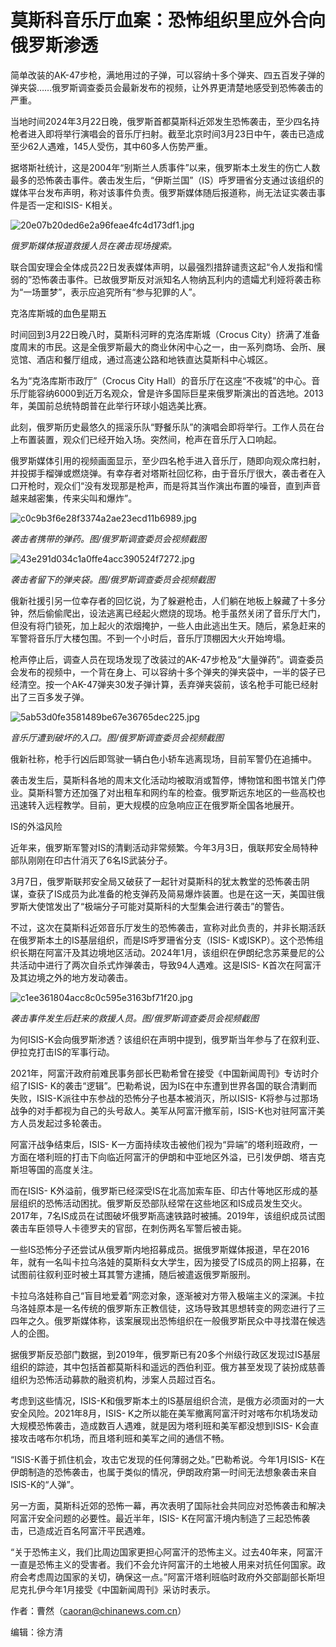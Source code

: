 # 莫斯科音乐厅血案：恐怖组织里应外合向俄罗斯渗透

简单改装的AK-47步枪，满地用过的子弹，可以容纳十多个弹夹、四五百发子弹的弹夹袋……俄罗斯调查委员会最新发布的视频，让外界更清楚地感受到恐怖袭击的严重。

当地时间2024年3月22日晚，俄罗斯首都莫斯科近郊发生恐怖袭击，至少四名持枪者进入即将举行演唱会的音乐厅扫射。截至北京时间3月23日中午，袭击已造成至少62人遇难，145人受伤，其中60多人伤势严重。

据塔斯社统计，这是2004年“别斯兰人质事件”以来，俄罗斯本土发生的伤亡人数最多的恐怖袭击事件。袭击发生后，“伊斯兰国”（IS）呼罗珊省分支通过该组织的媒体平台发布声明，称对该事件负责。俄罗斯媒体随后报道称，尚无法证实袭击事件是否一定和ISIS-
K相关。

![20e07b20ded6e2a96feae4fc4d173df1.jpg](https://raw.githubusercontent.com/qqhsx/qqnews_image/main/2024/03/23/莫斯科音乐厅血案：恐怖组织里应外合向俄罗斯渗透/20e07b20ded6e2a96feae4fc4d173df1.jpg)

 _俄罗斯媒体报道救援人员在袭击现场搜索。_

联合国安理会全体成员22日发表媒体声明，以最强烈措辞谴责这起“令人发指和懦弱的”恐怖袭击事件。已故俄罗斯反对派知名人物纳瓦利内的遗孀尤利娅将袭击称为“一场噩梦”，表示应追究所有“参与犯罪的人”。

克洛库斯城的血色星期五

时间回到3月22日晚八时，莫斯科河畔的克洛库斯城（Crocus
City）挤满了准备度周末的市民。这是全俄罗斯最大的商业休闲中心之一，由一系列商场、会所、展览馆、酒店和餐厅组成，通过高速公路和地铁直达莫斯科中心城区。

名为“克洛库斯市政厅”（Crocus City
Hall）的音乐厅在这座“不夜城”的中心。音乐厅能容纳6000到近万名观众，曾是许多国际巨星来俄罗斯演出的首选地。2013年，美国前总统特朗普在此举行环球小姐选美比赛。

此刻，俄罗斯历史最悠久的摇滚乐队“野餐乐队”的演唱会即将举行。工作人员在台上布置装置，观众们已经开始入场。突然间，枪声在音乐厅入口响起。

俄罗斯媒体引用的视频画面显示，至少四名枪手进入音乐厅，随即向观众席扫射，并投掷手榴弹或燃烧弹。有幸存者对塔斯社回忆称，由于音乐厅很大，袭击者在入口开枪时，观众们“没有发现那是枪声，而是将其当作演出布置的噪音，直到声音越来越密集，传来尖叫和爆炸”。

![c0c9b3f6e28f3374a2ae23ecd11b6989.jpg](https://raw.githubusercontent.com/qqhsx/qqnews_image/main/2024/03/23/莫斯科音乐厅血案：恐怖组织里应外合向俄罗斯渗透/c0c9b3f6e28f3374a2ae23ecd11b6989.jpg)

 _袭击者携带的弹药。图/俄罗斯调查委员会视频截图_

![43e291d034c1a0ffe4acc390524f7272.jpg](https://raw.githubusercontent.com/qqhsx/qqnews_image/main/2024/03/23/莫斯科音乐厅血案：恐怖组织里应外合向俄罗斯渗透/43e291d034c1a0ffe4acc390524f7272.jpg)

_袭击者留下的弹夹袋。图/俄罗斯调查委员会视频截图_

俄新社援引另一位幸存者的回忆说，为了躲避枪击，人们躺在地板上躲藏了十多分钟，然后偷偷爬出，设法逃离已经起火燃烧的现场。枪手虽然关闭了音乐厅大门，但没有将门锁死，加上起火的浓烟掩护，一些人由此逃出生天。随后，紧急赶来的军警将音乐厅大楼包围。不到一个小时后，音乐厅顶棚因大火开始垮塌。

枪声停止后，调查人员在现场发现了改装过的AK-47步枪及“大量弹药”。调查委员会发布的视频中，一个背在身上、可以容纳十多个弹夹的弹夹袋中，一半的袋子已经清空。按一个AK-47弹夹30发子弹计算，丢弃弹夹袋前，该名枪手可能已经射出了三百多发子弹。

![5ab53d0fe3581489be67e36765dec225.jpg](https://raw.githubusercontent.com/qqhsx/qqnews_image/main/2024/03/23/莫斯科音乐厅血案：恐怖组织里应外合向俄罗斯渗透/5ab53d0fe3581489be67e36765dec225.jpg)

_音乐厅遭到破坏的入口。图/俄罗斯调查委员会视频截图_

俄新社称，枪手行凶后即驾驶一辆白色小轿车逃离现场，目前军警仍在追捕中。

袭击发生后，莫斯科各地的周末文化活动均被取消或暂停，博物馆和图书馆关门停业。莫斯科警方还加强了对出租车和网约车的检查。俄罗斯远东地区的一些高校也迅速转入远程教学。目前，更大规模的应急响应正在俄罗斯全国各地展开。

IS的外溢风险

近年来，俄罗斯军警对IS的清剿活动非常频繁。今年3月3日，俄联邦安全局特种部队刚刚在印古什消灭了6名IS武装分子。

3月7日，俄罗斯联邦安全局又破获了一起针对莫斯科的犹太教堂的恐怖袭击阴谋，查获了IS成员为此准备的枪支弹药及简易爆炸装置。也是在这一天，美国驻俄罗斯大使馆发出了“极端分子可能对莫斯科的大型集会进行袭击”的警告。

不过，这次在莫斯科近郊音乐厅发生的恐怖袭击，宣称对此负责的，并非长期活跃在俄罗斯本土的IS基层组织，而是IS呼罗珊省分支（ISIS-
K或ISKP）。这个恐怖组织长期在阿富汗及其边境地区活动。2024年1月，该组织在伊朗纪念苏莱曼尼的公共活动中进行了两次自杀式炸弹袭击，导致94人遇难。这是ISIS-
K首次在阿富汗及其边境之外的地方发动袭击。

![c1ee361804acc8c0c595e3163bf71f20.jpg](https://raw.githubusercontent.com/qqhsx/qqnews_image/main/2024/03/23/莫斯科音乐厅血案：恐怖组织里应外合向俄罗斯渗透/c1ee361804acc8c0c595e3163bf71f20.jpg)

_袭击事件发生后赶来的救援人员。图/俄罗斯调查委员会视频截图_

为何ISIS-K会向俄罗斯渗透？该组织在声明中提到，俄罗斯当年参与了在叙利亚、伊拉克打击IS的军事行动。

2021年，阿富汗政府前难民事务部长巴勒希曾在接受《中国新闻周刊》专访时介绍了ISIS-
K的袭击“逻辑”。巴勒希说，因为IS在中东遭到世界各国的联合清剿而失败，ISIS-K派往中东参战的恐怖分子也基本被消灭，所以ISIS-
K将参与过那场战争的对手都视为自己的头号敌人。美军从阿富汗撤军前，ISIS-K也对驻阿富汗美方人员发起过多轮袭击。

阿富汗战争结束后，ISIS-
K一方面持续攻击被他们视为“异端”的塔利班政府，一方面在塔利班的打击下向临近阿富汗的伊朗和中亚地区外溢，已引发伊朗、塔吉克斯坦等国的高度关注。

而在ISIS-
K外溢前，俄罗斯已经深受IS在北高加索车臣、印古什等地区形成的基层组织的恐怖活动困扰。俄罗斯反恐部队经常在这些地区和IS成员发生交火。2017年，7名IS成员在试图破坏俄罗斯高速铁路时被捕。2019年，该组织成员试图袭击车臣领导人卡德罗夫的官邸，在刺伤两名军警后被击毙。

一些IS恐怖分子还尝试从俄罗斯内地招募成员。据俄罗斯媒体报道，早在2016年，就有一名叫卡拉乌洛娃的莫斯科女大学生，因为接受了IS成员的网上招募，在试图前往叙利亚时被土耳其警方逮捕，随后被遣返俄罗斯服刑。

卡拉乌洛娃称自己“盲目地爱着”网恋对象，逐渐被对方带入极端主义的深渊。卡拉乌洛娃原本是一名传统的俄罗斯东正教信徒，这场导致其思想转变的网恋进行了三四年之久。俄罗斯媒体称，该案展现出恐怖组织在一般俄罗斯民众中寻找潜在候选人的企图。

据俄罗斯反恐部门数据，到2019年，俄罗斯已有20多个州级行政区发现过IS基层组织的踪迹，其中包括首都莫斯科和遥远的西伯利亚。俄方甚至发现了装扮成慈善组织为恐怖活动募款的融资机构，涉案人员超过百名。

考虑到这些情况，ISIS-K和俄罗斯本土的IS基层组织合流，是俄方必须面对的一大安全风险。2021年8月，ISIS-
K之所以能在美军撤离阿富汗时对喀布尔机场发动大规模恐怖袭击，造成数百人遇难，就是因为塔利班和美军都没想到ISIS-
K会直接攻击喀布尔机场，而且塔利班和美军之间的通信不畅。

“ISIS-K善于抓住机会，攻击它发现的任何薄弱之处。”巴勒希说。今年1月ISIS-
K在伊朗制造的恐怖袭击，也属于类似的情况，伊朗政府第一时间无法想象袭击来自ISIS-K的“人弹”。

另一方面，莫斯科近郊的恐怖一幕，再次表明了国际社会共同应对恐怖袭击和解决阿富汗安全问题的必要性。最近半年，ISIS-
K在阿富汗境内制造了三起恐怖袭击，已造成近百名阿富汗平民遇难。

“关于恐怖主义，我们比周边国家更担心阿富汗的恐怖主义。过去40年来，阿富汗一直是恐怖主义的受害者。我们不会允许阿富汗的土地被人用来对抗任何国家。政府会考虑周边国家的关切，确保这一点。”阿富汗塔利班临时政府外交部副部长斯坦尼克扎伊今年1月接受《中国新闻周刊》采访时表示。

作者：曹然（caoran@chinanews.com.cn）

编辑：徐方清

